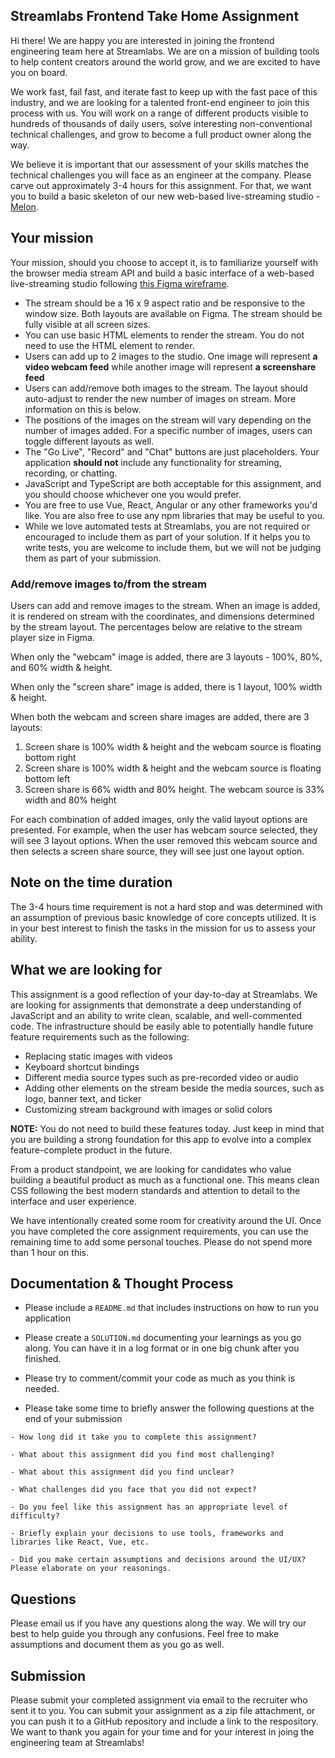 ## Streamlabs Frontend Take Home Assignment

Hi there! We are happy you are interested in joining the frontend engineering team here at Streamlabs. We are on a mission of building tools to help content creators around the world grow, and we are excited to have you on board.

We work fast, fail fast, and iterate fast to keep up with the fast pace of this industry, and we are looking for a talented front-end engineer to join this process with us. You will work on a range of different products visible to hundreds of thousands of daily users, solve interesting non-conventional technical challenges, and grow to become a full product owner along the way.

We believe it is important that our assessment of your skills matches the technical challenges you will face as an engineer at the company. Please carve out approximately 3-4 hours for this assignment. For that, we want you to build a basic skeleton of our new web-based live-streaming studio - [Melon](https://melonapp.com).

## Your mission

Your mission, should you choose to accept it, is to familiarize yourself with the browser media stream API and build a basic interface of a web-based live-streaming studio following [this Figma wireframe](https://www.figma.com/file/U7xUVvkKNfOqQbjsNYHZsy/Streamlabs-Take-Home-Assignment-Mockups?node-id=2%3A811).

- The stream should be a 16 x 9 aspect ratio and be responsive to the window size. Both layouts are available on Figma. The stream should be fully visible at all screen sizes.
- You can use basic HTML elements to render the stream. You do not need to use the <canvas/> HTML element to render.
- Users can add up to 2 images to the studio. One image will represent **a video webcam feed** while another image will represent **a screenshare feed**
- Users can add/remove both images to the stream. The layout should auto-adjust to render the new number of images on stream. More information on this is below.
- The positions of the images on the stream will vary depending on the number of images added. For a specific number of images, users can toggle different layouts as well.
- The "Go Live", "Record" and "Chat" buttons are just placeholders. Your application **should not** include any functionality for streaming, recording, or chatting.
- JavaScript and TypeScript are both acceptable for this assignment, and you should choose whichever one you would prefer.
- You are free to use Vue, React, Angular or any other frameworks you'd like. You are also free to use any npm libraries that may be useful to you.
- While we love automated tests at Streamlabs, you are not required or encouraged to include them as part of your solution. If it helps you to write tests, you are welcome to include them, but we will not be judging them as part of your submission.

### Add/remove images to/from the stream

Users can add and remove images to the stream. When an image is added, it is rendered on stream with the coordinates, and dimensions determined by the stream layout. The percentages below are relative to the stream player size in Figma.

When only the "webcam" image is added, there are 3 layouts - 100%, 80%, and 60% width & height.

When only the "screen share" image is added, there is 1 layout, 100% width & height.

When both the webcam and screen share images are added, there are 3 layouts:
1. Screen share is 100% width & height and the webcam source is floating bottom right
2. Screen share is 100% width & height and the webcam source is floating bottom left
3. Screen share is 66% width and 80% height. The webcam source is 33% width and 80% height

For each combination of added images, only the valid layout options are presented. For example, when the user has webcam source selected, they will see 3 layout options. When the user removed this webcam source and then selects a screen share source, they will see just one layout option.


## Note on the time duration

The 3-4 hours time requirement is not a hard stop and was determined with an assumption of previous basic knowledge of core concepts utilized. It is in your best interest to finish the tasks in the mission for us to assess your ability.

## What we are looking for

This assignment is a good reflection of your day-to-day at Streamlabs. We are looking for assignments that demonstrate a deep understanding of JavaScript and an ability to write clean, scalable, and well-commented code. The infrastructure should be easily able to potentially handle future feature requirements such as the following:

- Replacing static images with videos
- Keyboard shortcut bindings
- Different media source types such as pre-recorded video or audio
- Adding other elements on the stream beside the media sources, such as logo, banner text, and ticker
- Customizing stream background with images or solid colors

**NOTE:** You do not need to build these features today. Just keep in mind that you are building a strong foundation for this app to evolve into a complex feature-complete product in the future.

From a product standpoint, we are looking for candidates who value building a beautiful product as much as a functional one. This means clean CSS following the best modern standards and attention to detail to the interface and user experience.

We have intentionally created some room for creativity around the UI. Once you have completed the core assignment requirements, you can use the remaining time to add some personal touches. Please do not spend more than 1 hour on this.


## Documentation & Thought Process

- Please include a `README.md` that includes instructions on how to run you application

- Please create a `SOLUTION.md` documenting your learnings as you go along. You can have it in a log format or in one big chunk after you finished.

- Please try to comment/commit your code as much as you think is needed.

- Please take some time to briefly answer the following questions at the end of your submission

```
- How long did it take you to complete this assignment?

- What about this assignment did you find most challenging?

- What about this assignment did you find unclear?

- What challenges did you face that you did not expect?

- Do you feel like this assignment has an appropriate level of difficulty?

- Briefly explain your decisions to use tools, frameworks and libraries like React, Vue, etc.

- Did you make certain assumptions and decisions around the UI/UX? Please elaborate on your reasonings.
```

## Questions

Please email us if you have any questions along the way. We will try our best to help guide you through any confusions. Feel free to make assumptions and document them as you go as well.

## Submission

Please submit your completed assignment via email to the recruiter who sent it to you. You can submit your assignment as a zip file attachment, or you can push it to a GitHub repository and include a link to the respository. We want to thank you again for your time and for your interest in joing the engineering team at Streamlabs!
